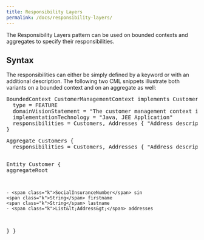 ```yaml
---
title: Responsibility Layers
permalink: /docs/responsibility-layers/
---
```


The Responsibility Layers pattern can be used on bounded contexts and aggregates to specify their responsibilities.

## Syntax
The responsibilities can either be simply defined by a keyword or with an additional description. The following two CML snippets illustrate both variants 
on a bounded context and on an aggregate as well:

<div class="highlight"><pre><span></span><span class="k">BoundedContext</span> CustomerManagementContext <span class="k">implements</span> CustomerManagementDomain {
  <span class="k">type</span> = <span class="k">FEATURE</span>
  <span class="k">domainVisionStatement</span> = <span class="s">&quot;The customer management context is responsible for ...&quot;</span>
  <span class="k">implementationTechnology</span> = <span class="s">&quot;Java, JEE Application&quot;</span>
  <span class="k">responsibilities</span> = Customers, Addresses { <span class="s">&quot;Address description ...&quot;</span> }
}
</pre></div>

<div class="highlight"><pre><span></span><span class="k">Aggregate</span> Customers {
  <span class="k">responsibilities</span> = Customers, Addresses { <span class="s">&quot;Address description ...&quot;</span> }
  
  <span class="k">Entity</span> Customer { 
    <span class="k">aggregateRoot</span>
    
    - <span class="k">SocialInsuranceNumber</span> sin
    <span class="k">String</span> firstname
    <span class="k">String</span> lastname
    - <span class="k">List&lt;Address&gt;</span> addresses
  }
}
</pre></div>

